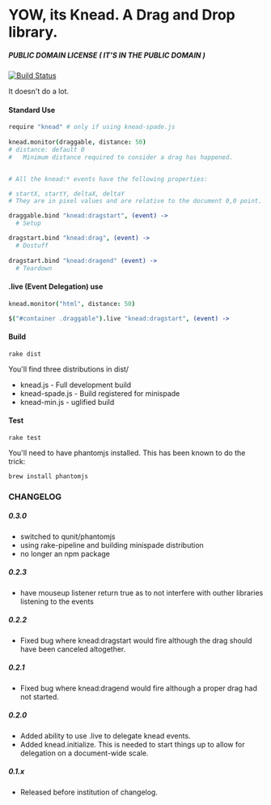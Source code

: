 # YOW, its Knead. A Drag and Drop library.
##### PUBLIC DOMAIN LICENSE ( IT'S IN THE PUBLIC DOMAIN )

[![Build Status](https://secure.travis-ci.org/collin/knead.png)](http://travis-ci.org/collin/knead)


It doesn't do a lot.

#### Standard Use

```coffee
require "knead" # only if using knead-spade.js
    
knead.monitor(draggable, distance: 50) 
# distance: default 0
#   Minimum distance required to consider a drag has happened. 


# All the knead:* events have the following properties:

# startX, startY, deltaX, deltaY
# They are in pixel values and are relative to the document 0,0 point.

draggable.bind "knead:dragstart", (event) ->
  # Setup

dragstart.bind "knead:drag", (event) ->
  # Dostuff
  
dragstart.bind "knead:dragend" (event) ->
  # Teardown
```

#### .live (Event Delegation) use

```coffee
knead.monitor("html", distance: 50)

$("#container .draggable").live "knead:dragstart", (event) ->
```

#### Build

    rake dist

You'll find three distributions in dist/

* knead.js - Full development build
* knead-spade.js - Build registered for minispade
* knead-min.js - uglified build

#### Test

    rake test

You'll need to have phantomjs installed. This has been known to do the trick:

    brew install phantomjs


### CHANGELOG

##### 0.3.0
- switched to qunit/phantomjs
- using rake-pipeline and building minispade distribution
- no longer an npm package

##### 0.2.3
- have mouseup listener return true as to not interfere with outher
  libraries listening to the events

##### 0.2.2
- Fixed bug where knead:dragstart would fire although the drag should have been canceled altogether.

##### 0.2.1
- Fixed bug where knead:dragend would fire although a proper drag had not started.

##### 0.2.0
- Added ability to use .live to delegate knead events.
- Added knead.initialize. This is needed to start things up to allow for delegation on a document-wide scale.

##### 0.1.x
- Released before institution of changelog.

    
